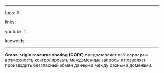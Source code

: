 ____

tags: #

links: 

youtube: 
1. 

keywords:

_____

**Cross-origin resource sharing (CORS)** предоставляет веб-серверам возможность контролировать междоменные запросы и позволяет производить безопасный обмен данными между разными доменами.